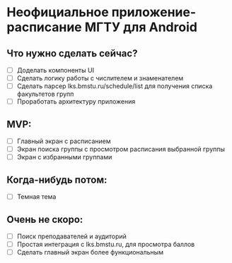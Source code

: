 # Неофициальное приложение-расписание МГТУ для Android

## Что нужно сделать сейчас?
- [ ] Доделать компоненты UI
- [ ] Сделать логику работы с числителем и знаменателем
- [ ] Сделать парсер lks.bmstu.ru/schedule/list для получения списка факультетов групп
- [ ] Проработать архитектуру приложения

## MVP:
- [ ] Главный экран с расписанием
- [ ] Экран поиска группы с просмотром расписания выбранной группы
- [ ] Экран с избранными группами

## Когда-нибудь потом:
- [ ] Темная тема

## Очень не скоро:
- [ ] Поиск преподавателей и аудиторий
- [ ] Простая интеграция с lks.bmstu.ru, для просмотра баллов
- [ ] Сделать главный экран более функциональным